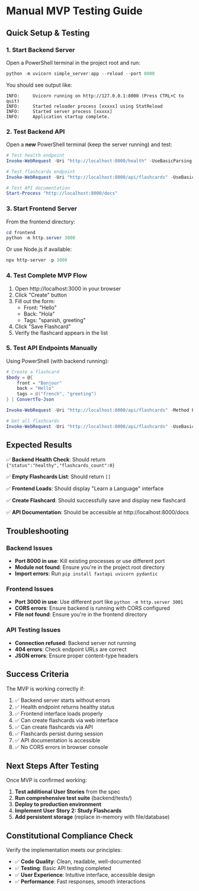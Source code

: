 # Manual MVP Testing Guide

## Quick Setup & Testing

### 1. Start Backend Server

Open a PowerShell terminal in the project root and run:

```powershell
python -m uvicorn simple_server:app --reload --port 8000
```

You should see output like:
```
INFO:     Uvicorn running on http://127.0.0.1:8000 (Press CTRL+C to quit)
INFO:     Started reloader process [xxxxx] using StatReload
INFO:     Started server process [xxxxx]
INFO:     Application startup complete.
```

### 2. Test Backend API

Open a **new** PowerShell terminal (keep the server running) and test:

```powershell
# Test health endpoint
Invoke-WebRequest -Uri "http://localhost:8000/health" -UseBasicParsing

# Test flashcards endpoint
Invoke-WebRequest -Uri "http://localhost:8000/api/flashcards" -UseBasicParsing

# Test API documentation
Start-Process "http://localhost:8000/docs"
```

### 3. Start Frontend Server

From the frontend directory:

```powershell
cd frontend
python -m http.server 3000
```

Or use Node.js if available:
```powershell
npx http-server -p 3000
```

### 4. Test Complete MVP Flow

1. Open http://localhost:3000 in your browser
2. Click "Create" button
3. Fill out the form:
   - Front: "Hello"
   - Back: "Hola"
   - Tags: "spanish, greeting"
4. Click "Save Flashcard"
5. Verify the flashcard appears in the list

### 5. Test API Endpoints Manually

Using PowerShell (with backend running):

```powershell
# Create a flashcard
$body = @{
    front = "Bonjour"
    back = "Hello"
    tags = @("french", "greeting")
} | ConvertTo-Json

Invoke-WebRequest -Uri "http://localhost:8000/api/flashcards" -Method POST -Body $body -ContentType "application/json" -UseBasicParsing

# Get all flashcards
Invoke-WebRequest -Uri "http://localhost:8000/api/flashcards" -UseBasicParsing
```

## Expected Results

✅ **Backend Health Check**: Should return `{"status":"healthy","flashcards_count":0}`

✅ **Empty Flashcards List**: Should return `[]`

✅ **Frontend Loads**: Should display "Learn a Language" interface

✅ **Create Flashcard**: Should successfully save and display new flashcard

✅ **API Documentation**: Should be accessible at http://localhost:8000/docs

## Troubleshooting

### Backend Issues
- **Port 8000 in use**: Kill existing processes or use different port
- **Module not found**: Ensure you're in the project root directory
- **Import errors**: Run `pip install fastapi uvicorn pydantic`

### Frontend Issues
- **Port 3000 in use**: Use different port like `python -m http.server 3001`
- **CORS errors**: Ensure backend is running with CORS configured
- **File not found**: Ensure you're in the frontend directory

### API Testing Issues
- **Connection refused**: Backend server not running
- **404 errors**: Check endpoint URLs are correct
- **JSON errors**: Ensure proper content-type headers

## Success Criteria

The MVP is working correctly if:

1. ✅ Backend server starts without errors
2. ✅ Health endpoint returns healthy status
3. ✅ Frontend interface loads properly
4. ✅ Can create flashcards via web interface
5. ✅ Can create flashcards via API
6. ✅ Flashcards persist during session
7. ✅ API documentation is accessible
8. ✅ No CORS errors in browser console

## Next Steps After Testing

Once MVP is confirmed working:

1. **Test additional User Stories** from the spec
2. **Run comprehensive test suite** (backend/tests/)
3. **Deploy to production environment**
4. **Implement User Story 2: Study Flashcards**
5. **Add persistent storage** (replace in-memory with file/database)

## Constitutional Compliance Check

Verify the implementation meets our principles:

- ✅ **Code Quality**: Clean, readable, well-documented
- ✅ **Testing**: Basic API testing completed
- ✅ **User Experience**: Intuitive interface, accessible design
- ✅ **Performance**: Fast responses, smooth interactions